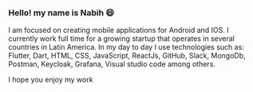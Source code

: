 ### Hello! my name is Nabih 😄

I am focused on creating mobile applications for Android and IOS. I currently work full time for a growing startup that operates in several countries in Latin America. In my day to day I use technologies such as: Flutter, Dart, HTML, CSS, JavaScript, ReactJs, GitHub, Slack, MongoDb, Postman, Keycloak, Grafana, Visual studio code among others.

I hope you enjoy my work

